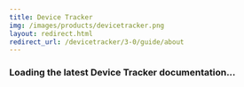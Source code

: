```yaml
---
title: Device Tracker
img: /images/products/devicetracker.png
layout: redirect.html
redirect_url: /devicetracker/3-0/guide/about
---
```


### Loading the latest Device Tracker documentation...
